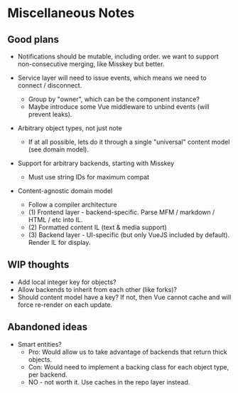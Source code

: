 # Miscellaneous Notes

## Good plans

* Notifications should be mutable, including order. we want to support non-consecutive merging, like Misskey but better.
* Service layer will need to issue events, which means we need to connect / disconnect.
  * Group by "owner", which can be the component instance?
  * Maybe introduce some Vue middleware to unbind events (will prevent leaks).

* Arbitrary object types, not just note
  * If at all possible, lets do it through a single "universal" content model (see domain model).

* Support for arbitrary backends, starting with Misskey
    * Must use string IDs for maximum compat

* Content-agnostic domain model
  * Follow a compiler architecture 
  * (1) Frontend layer - backend-specific. Parse MFM / markdown / HTML / etc into IL.
  * (2) Formatted content IL (text & media support)
  * (3) Backend layer - UI-specific (but only VueJS included by default). Render IL for display.


## WIP thoughts

* Add local integer key for objects?
* Allow backends to inherit from each other (like forks)?
* Should content model have a key? If not, then Vue cannot cache and will force re-render on each update.


## Abandoned ideas

* Smart entities?
  * Pro: Would allow us to take advantage of backends that return thick objects.
  * Con: Would need to implement a backing class for each object type, per backend.
  * NO - not worth it. Use caches in the repo layer instead.
